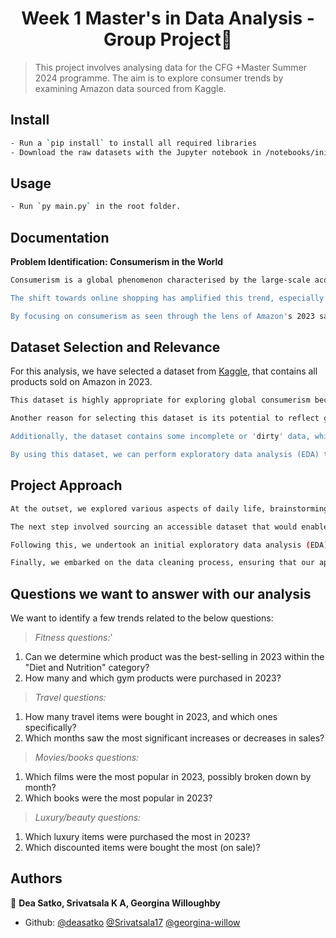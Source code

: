 <h1 align="center">Week 1 Master's in Data Analysis - Group Project👋</h1>
</p>

> This project involves analysing data for the CFG +Master Summer 2024 programme. The aim is to explore consumer trends by examining Amazon data sourced from Kaggle.


## Install

```sh
- Run a `pip install` to install all required libraries
- Download the raw datasets with the Jupyter notebook in /notebooks/initialise.ipynb
```

## Usage

```sh
- Run `py main.py` in the root folder.
```

## Documentation

**Problem Identification: Consumerism in the World**

```sh
Consumerism is a global phenomenon characterised by the large-scale acquisition of goods and services, often beyond one's basic needs. This issue is becoming more important in our increasingly interconnected world where e-commerce has drastically transformed consumer behaviour. Analysing consumerism can help stakeholders such as economists and businesses understand spending patterns, identify trends, and evaluate the environmental or social impacts of consumption. Furthermore, businesses can use these insights to refine their marketing strategies.

The shift towards online shopping has amplified this trend, especially in global marketplaces like Amazon.

By focusing on consumerism as seen through the lens of Amazon's 2023 sales data, we aim to explore how modern shopping habits are shaped by technology, price sensitivity, and product variety. This analysis is important not only because of its economic implications but also because it raises ethical questions about sustainability and resource depletion in a world of increasing consumption.
```

## Dataset Selection and Relevance

For this analysis, we have selected a dataset from [Kaggle](https://www.kaggle.com/datasets/lokeshparab/amazon-products-dataset?select=Amazon-Products.csv), that contains all products sold on Amazon in 2023.

```sh
This dataset is highly appropriate for exploring global consumerism because Amazon represents one of the largest online marketplaces worldwide, offering products across various categories and regions. 

Another reason for selecting this dataset is its potential to reflect global consumer patterns. Given Amazon's worldwide reach, the dataset captures consumption from a broad geographic range, making it possible to explore differences in consumerism between countries or regions.

Additionally, the dataset contains some incomplete or 'dirty' data, which presents an opportunity to engage in data cleaning and preprocessing—an important part of any data analytics project.

By using this dataset, we can perform exploratory data analysis (EDA) to visualise trends and patterns, and apply machine learning techniques to predict future consumer behaviour or optimise product recommendations.

```

## Project Approach
```sh
At the outset, we explored various aspects of daily life, brainstorming ideas that could be effectively examined through our data analysis project. After thoughtful deliberation, we settled on the topic of consumerism—a subject that resonates with many and has broad societal relevance.

The next step involved sourcing an accessible dataset that would enable us to conduct the analysis in an optimal and insightful manner. Once this was achieved, we proceeded to gather the data and establish the project’s foundational framework, setting the stage for further exploration.

Following this, we undertook an initial exploratory data analysis (EDA), which yielded several intriguing insights explained within the notebook.

Finally, we embarked on the data cleaning process, ensuring that our approach was guided by the key questions we sought to address. Each decision in the cleaning process was closely aligned with these questions, ensuring coherence and relevance. We also managed missing data and ensured the consistency of the dataset, further refining it for our analysis.
```

## Questions we want to answer with our analysis

We want to identify a few trends related to the below questions:


>_Fitness questions:_'

1. Can we determine which product was the best-selling in 2023 within the "Diet and Nutrition" category?
2. How many and which gym products were purchased in 2023? 

>_Travel questions:_

1. How many travel items were bought in 2023, and which ones specifically?
2. Which months saw the most significant increases or decreases in sales?

>_Movies/books questions:_

1. Which films were the most popular in 2023, possibly broken down by month?
2. Which books were the most popular in 2023?

>_Luxury/beauty questions:_

1. Which luxury items were purchased the most in 2023?
2. Which discounted items were bought the most (on sale)?




## Authors

👤 **Dea Satko, Srivatsala K A, Georgina Willoughby**

* Github: [@deasatko](https://github.com/deasatko)
[@Srivatsala17](https://github.com/Srivatsala17)
[@georgina-willow ](https://github.com/georgina-willow/georgina-willow)